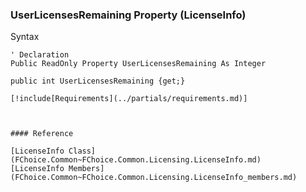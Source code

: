 ﻿### UserLicensesRemaining Property (LicenseInfo)

Syntax

```vbnet
' Declaration
Public ReadOnly Property UserLicensesRemaining As Integer

public int UserLicensesRemaining {get;}

[!include[Requirements](../partials/requirements.md)]



#### Reference

[LicenseInfo Class](FChoice.Common~FChoice.Common.Licensing.LicenseInfo.md)  
[LicenseInfo Members](FChoice.Common~FChoice.Common.Licensing.LicenseInfo_members.md)